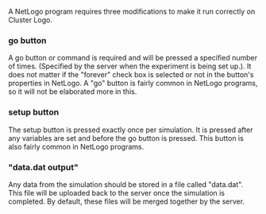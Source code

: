 A NetLogo program requires three modifications to make it run correctly on Cluster Logo.

### go button ###
A go button or command is required and will be pressed a specified number of times. (Specified by the server when the experiment is being set up.). It does not matter if the "forever" check box is selected or not in the button's properties in NetLogo. A "go" button is fairly common in NetLogo programs, so it will not be elaborated more in this.

### setup button ###
The setup button is pressed exactly once per simulation. It is pressed after any variables are set and before the go button is pressed. This button is also fairly common in NetLogo programs.

### "data.dat output" ###
Any data from the simulation should be stored in a file called "data.dat". This file will be uploaded back to the server once the simulation is completed. By default, these files will be merged together by the server.